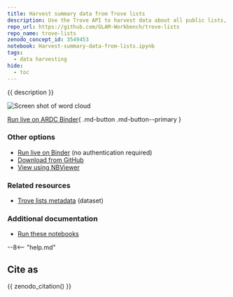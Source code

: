 ```yaml
---
title: Harvest summary data from Trove lists
description: Use the Trove API to harvest data about all public lists, then extract some summary data and explore a few different techniques to analyse the complete dataset.
repo_url: https://github.com/GLAM-Workbench/trove-lists
repo_name: trove-lists
zenodo_concept_id: 3549453
notebook: Harvest-summary-data-from-lists.ipynb
tags:
  - data harvesting
hide:
  - toc
---
```


{{ description }}

![Screen shot of word cloud](../images/trove-lists.png)

[Run live on ARDC Binder](https://binderhub.rc.nectar.org.au/v2/gh/GLAM-Workbench/{{repo_name}}/HEAD?urlpath=/lab/tree/{{notebook}}){ .md-button .md-button--primary }

### Other options

* [Run live on Binder](https://mybinder.org/v2/gh/GLAM-Workbench/{{repo_name}}/HEAD?urlpath=/lab/tree/{{notebook}}) (no authentication required)
* [Download from GitHub](https://github.com/GLAM-Workbench/{{repo_name}}/blob/master/{{notebook}})
* [View using NBViewer](https://nbviewer.jupyter.org/github/GLAM-Workbench/{{repo_name}}/blob/master/{{notebook}})

### Related resources

* [Trove lists metadata](trove-lists-metadata.md) (dataset)

### Additional documentation

* [Run these notebooks](../#run-these-notebooks)

--8<-- "help.md"

## Cite as

{{ zenodo_citation() }}